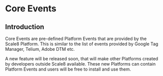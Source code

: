 # Core Events

## Introduction

Core Events are pre-defined Platform Events that are provided by the Scale8 Platform. This is similar to the list of events provided by Google Tag Manager, Telium, Adobe DTM etc.

<Info>

A new feature will be released soon, that will make other Platforms created by developers outside Scale8 available. These new Platforms can contain Platform Events and users will be free to install and use them.

</Info>

<CoreEvents />